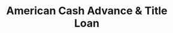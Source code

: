 ---
title: "American Cash Advance & Title Loan"
url: /memphis/american-cash-advance-und-title-loan/
shop: Leiher
---